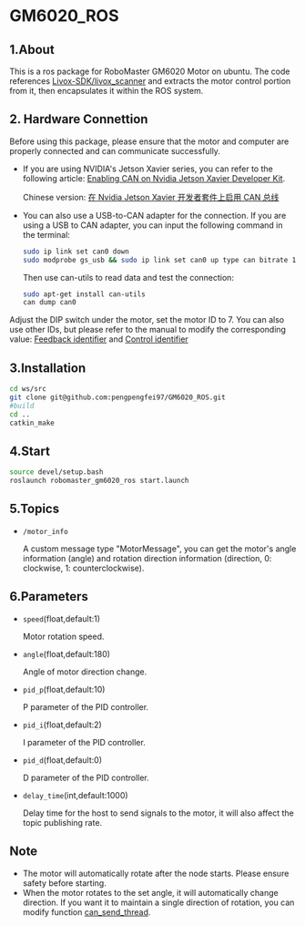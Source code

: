 # GM6020_ROS

## 1.About
This is a ros package for RoboMaster GM6020 Motor on ubuntu. The code references [Livox-SDK/livox_scanner](https://github.com/Livox-SDK/livox_scanner) and extracts the motor control portion from it, then encapsulates it within the ROS system.

## 2. Hardware Connettion
Before using this package, please ensure that the motor and computer are properly connected and can communicate successfully.

- If you are using NVIDIA's Jetson Xavier series, you can refer to the following article: [Enabling CAN on Nvidia Jetson Xavier Developer Kit](https://medium.com/@ramin.nabati/enabling-can-on-nvidia-jetson-xavier-developer-kit-aaaa3c4d99c9). 

    Chinese version: [在 Nvidia Jetson Xavier 开发者套件上启用 CAN 总线](https://steinslab.io/archives/1712)

- You can also use a USB-to-CAN adapter for the connection. If you are using a USB to CAN adapter, you can input the following command in the terminal:
    ```bash
    sudo ip link set can0 down
    sudo modprobe gs_usb && sudo ip link set can0 up type can bitrate 1000000
    ```
    Then use can-utils to read data and test the connection:
    ```bash
    sudo apt-get install can-utils
    can dump can0
    ```
Adjust the DIP switch under the motor, set the motor ID to 7. You can also use other IDs, but please refer to the manual to modify the corresponding value: [Feedback identifier]([/robomaster_gm6020_ros/src/motor_ctr.cpp#260](https://github.com/pengpengfei97/GM6020_ROS/blob/59aea66147ce02a5092528d9b574aa607e1b62a8/robomaster_gm6020_ros/src/motor_ctr.cpp#L260)) and [Control identifier]([/robomaster_gm6020_ros/src/motor_ctr.cpp#117](https://github.com/pengpengfei97/GM6020_ROS/blob/59aea66147ce02a5092528d9b574aa607e1b62a8/robomaster_gm6020_ros/src/motor_ctr.cpp#L117))

## 3.Installation

```bash
cd ws/src
git clone git@github.com:pengpengfei97/GM6020_ROS.git
#build
cd ..
catkin_make
```
## 4.Start


```bash
source devel/setup.bash
roslaunch robomaster_gm6020_ros start.launch
```

## 5.Topics
- `/motor_info`

    A custom message type "MotorMessage", you can get the motor's angle information (angle) and rotation direction information (direction, 0: clockwise, 1: counterclockwise).

## 6.Parameters
- `speed`(float,default:1)

    Motor rotation speed.

- `angle`(float,default:180)

    Angle of motor direction change.

- `pid_p`(float,default:10)

    P parameter of the PID controller.

- `pid_i`(float,default:2)

    I parameter of the PID controller.

- `pid_d`(float,default:0)

    D parameter of the PID controller.

- `delay_time`(int,default:1000)

    Delay time for the host to send signals to the motor, it will also affect the topic publishing rate.



## Note 

- The motor will automatically rotate after the node starts. Please ensure safety before starting.
- When the motor rotates to the set angle, it will automatically change direction. If you want it to maintain a single direction of rotation, you can modify function [can_send_thread]([./robomaster_gm6020_ros/src/motor_ctr.cpp#104](https://github.com/pengpengfei97/GM6020_ROS/blob/59aea66147ce02a5092528d9b574aa607e1b62a8/robomaster_gm6020_ros/src/motor_ctr.cpp#L104)https://github.com/pengpengfei97/GM6020_ROS/blob/59aea66147ce02a5092528d9b574aa607e1b62a8/robomaster_gm6020_ros/src/motor_ctr.cpp#L104).
